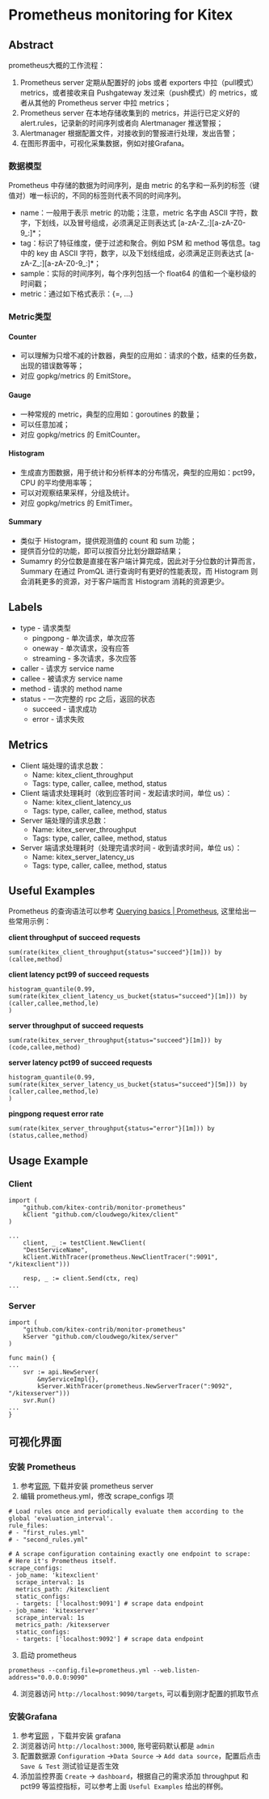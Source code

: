 # Prometheus monitoring for Kitex

## Abstract
prometheus大概的工作流程：
1. Prometheus server 定期从配置好的 jobs 或者 exporters 中拉（pull模式） metrics，或者接收来自 Pushgateway 发过来（push模式）的 metrics，或者从其他的 Prometheus server 中拉 metrics；
2. Prometheus server 在本地存储收集到的 metrics，并运行已定义好的 alert.rules，记录新的时间序列或者向 Alertmanager 推送警报；
3. Alertmanager 根据配置文件，对接收到的警报进行处理，发出告警；
4. 在图形界面中，可视化采集数据，例如对接Grafana。

### 数据模型
   Prometheus 中存储的数据为时间序列，是由 metric 的名字和一系列的标签（键值对）唯一标识的，不同的标签则代表不同的时间序列。
- name：一般用于表示 metric 的功能；注意，metric 名字由 ASCII 字符，数字，下划线，以及冒号组成，必须满足正则表达式 [a-zA-Z_:][a-zA-Z0-9_:]*；
- tag：标识了特征维度，便于过滤和聚合。例如 PSM 和 method 等信息。tag 中的 key 由 ASCII 字符，数字，以及下划线组成，必须满足正则表达式 [a-zA-Z_:][a-zA-Z0-9_:]*；
- sample：实际的时间序列，每个序列包括一个 float64 的值和一个毫秒级的时间戳；
- metric：通过如下格式表示：<metric name>{<label name>=<label value>, ...}

### Metric类型

#### Counter
- 可以理解为只增不减的计数器，典型的应用如：请求的个数，结束的任务数， 出现的错误数等等；
- 对应 gopkg/metrics 的 EmitStore。

#### Gauge
- 一种常规的 metric，典型的应用如：goroutines 的数量；
- 可以任意加减；
- 对应 gopkg/metrics 的 EmitCounter。

#### Histogram
- 生成直方图数据，用于统计和分析样本的分布情况，典型的应用如：pct99，CPU 的平均使用率等；
- 可以对观察结果采样，分组及统计。
- 对应 gopkg/metrics 的 EmitTimer。

#### Summary
- 类似于 Histogram，提供观测值的 count 和 sum 功能；
- 提供百分位的功能，即可以按百分比划分跟踪结果；
- Sumamry 的分位数是直接在客户端计算完成，因此对于分位数的计算而言，Summary 在通过 PromQL 进行查询时有更好的性能表现，而 Histogram 则会消耗更多的资源，对于客户端而言 Histogram 消耗的资源更少。

## Labels
- type - 请求类型
    - pingpong - 单次请求，单次应答
    - oneway - 单次请求，没有应答
    - streaming - 多次请求，多次应答
- caller - 请求方 service name
- callee - 被请求方 service name
- method - 请求的 method name
- status - 一次完整的 rpc 之后，返回的状态
    - succeed - 请求成功
    - error - 请求失败

## Metrics
- Client 端处理的请求总数：
    - Name: kitex_client_throughput
    - Tags: type, caller, callee, method, status
- Client 端请求处理耗时（收到应答时间 - 发起请求时间，单位 us）：
    - Name: kitex_client_latency_us
    - Tags: type, caller, callee, method, status
- Server 端处理的请求总数：
  - Name: kitex_server_throughput
  - Tags: type, caller, callee, method, status
- Server 端请求处理耗时（处理完请求时间 - 收到请求时间，单位 us）：
    - Name: kitex_server_latency_us
    - Tags: type, caller, callee, method, status

## Useful Examples
Prometheus 的查询语法可以参考 [Querying basics | Prometheus](https://prometheus.io/docs/prometheus/latest/querying/basics/), 这里给出一些常用示例：

**client throughput of succeed requests**
```
sum(rate(kitex_client_throughput{status="succeed"}[1m])) by (callee,method)
```

**client latency pct99 of succeed requests**
```
histogram_quantile(0.99,
sum(rate(kitex_client_latency_us_bucket{status="succeed"}[1m])) by (caller,callee,method,le)
)
```

**server throughput of succeed requests**
```
sum(rate(kitex_server_throughput{status="succeed"}[1m])) by (code,callee,method)
```

**server latency pct99 of succeed requests**
```
histogram_quantile(0.99,
sum(rate(kitex_server_latency_us_bucket{status="succeed"}[5m])) by (caller,callee,method,le)
)
```

**pingpong request error rate**
```
sum(rate(kitex_server_throughput{status="error"}[1m])) by (status,callee,method)
```

## Usage Example

### Client

```
import (
    "github.com/kitex-contrib/monitor-prometheus"
    kClient "github.com/cloudwego/kitex/client"
)

...
	client, _ := testClient.NewClient(
	"DestServiceName", 
	kClient.WithTracer(prometheus.NewClientTracer(":9091", "/kitexclient")))
	
	resp, _ := client.Send(ctx, req)
...
```

### Server

```
import (
    "github.com/kitex-contrib/monitor-prometheus"
    kServer "github.com/cloudwego/kitex/server"
)

func main() {
...
	svr := api.NewServer(
	    &myServiceImpl{}, 
	    kServer.WithTracer(prometheus.NewServerTracer(":9092", "/kitexserver")))
	svr.Run()
...
}
```
## 可视化界面
### 安装 Prometheus
1. 参考[官网](https://prometheus.io/docs/introduction/first_steps/), 下载并安装 prometheus server
2. 编辑 prometheus.yml，修改 scrape_configs 项
```
# Load rules once and periodically evaluate them according to the global 'evaluation_interval'.
rule_files:
# - "first_rules.yml"
# - "second_rules.yml"

# A scrape configuration containing exactly one endpoint to scrape:
# Here it's Prometheus itself.
scrape_configs:
- job_name: 'kitexclient'
  scrape_interval: 1s
  metrics_path: /kitexclient
  static_configs:
  - targets: ['localhost:9091'] # scrape data endpoint
- job_name: 'kitexserver'
  scrape_interval: 1s
  metrics_path: /kitexserver
  static_configs:
  - targets: ['localhost:9092'] # scrape data endpoint
```
3. 启动 prometheus
```
prometheus --config.file=prometheus.yml --web.listen-address="0.0.0.0:9090"
```
   

4. 浏览器访问 `http://localhost:9090/targets`, 可以看到刚才配置的抓取节点

### 安装Grafana
1. 参考[官网](https://grafana.com/grafana/download) ，下载并安装 grafana
2. 浏览器访问 `http://localhost:3000`, 账号密码默认都是 `admin`
3. 配置数据源 `Configuration` ->`Data Source` -> `Add data source`，配置后点击 `Save & Test` 测试验证是否生效
4. 添加监控界面 `Create` -> `dashboard`，根据自己的需求添加 throughput 和 pct99 等监控指标，可以参考上面 `Useful Examples` 给出的样例。